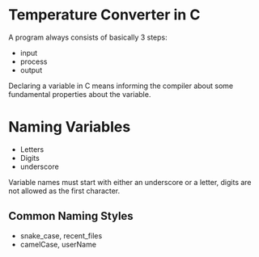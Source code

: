 # Temperature Converter in C

A program always consists of basically 3 steps:

* input
* process
* output

Declaring a variable in C means informing the compiler about some fundamental properties about the variable.

# Naming Variables

* Letters
* Digits
* underscore

Variable names must start with either an underscore or a letter, digits are not allowed as the first character.

## Common Naming Styles

* snake_case, recent_files
* camelCase, userName